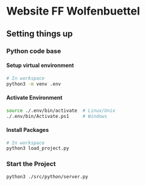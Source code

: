 # Website FF Wolfenbuettel

## Setting things up

### Python code base

#### Setup virtual environment

```sh
# In workspace
python3 -m venv .env

```

#### Activate Environment

```sh
source ./.env/bin/activate  # Linux/Unix
./.env/bin/Activate.ps1     # Windows
```

#### Install Packages

```sh
# In workspace
python3 load_project.py
```

### Start the Project

```sh
python3 ./src/python/server.py
```
